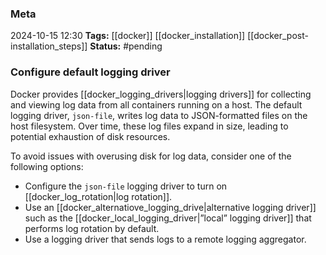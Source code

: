 ### Meta
2024-10-15 12:30
**Tags:** [[docker]] [[docker_installation]] [[docker_post-installation_steps]]
**Status:** #pending 

### Configure default logging driver
Docker provides [[docker_logging_drivers|logging drivers]] for collecting and viewing log data from all containers running on a host. The default logging driver, `json-file`, writes log data to JSON-formatted files on the host filesystem. Over time, these log files expand in size, leading to potential exhaustion of disk resources.

To avoid issues with overusing disk for log data, consider one of the following options:
- Configure the `json-file` logging driver to turn on [[docker_log_rotation|log rotation]].
- Use an [[docker_alternatiove_logging_drive|alternative logging driver]] such as the [[docker_local_logging_driver|”local” logging driver]] that performs log rotation by default.
- Use a logging driver that sends logs to a remote logging aggregator.